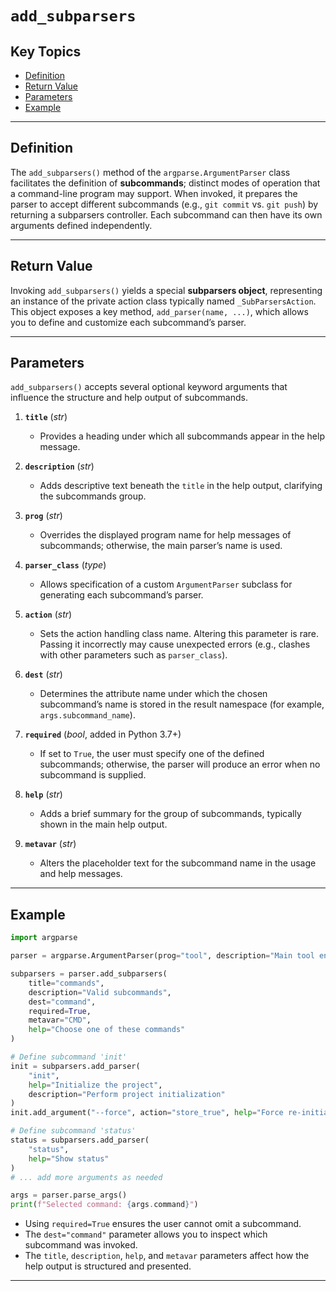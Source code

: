 # `add_subparsers`

## Key Topics

+ [Definition](#definition)
+ [Return Value](#return-value)
+ [Parameters](#parameters)
+ [Example](#example)

---

## Definition

The `add_subparsers()` method of the `argparse.ArgumentParser` class facilitates the definition of **subcommands**; distinct modes of operation that a command-line program may support. When invoked, it prepares the parser to accept different subcommands (e.g., `git commit` vs. `git push`) by returning a subparsers controller. Each subcommand can then have its own arguments defined independently.

---

## Return Value

Invoking `add_subparsers()` yields a special **subparsers object**, representing an instance of the private action class typically named `_SubParsersAction`. This object exposes a key method, `add_parser(name, ...)`, which allows you to define and customize each subcommand’s parser.

---

## Parameters

`add_subparsers()` accepts several optional keyword arguments that influence the structure and help output of subcommands.

1. **`title`** (*str*)

   * Provides a heading under which all subcommands appear in the help message.

2. **`description`** (*str*)

   * Adds descriptive text beneath the `title` in the help output, clarifying the subcommands group.

3. **`prog`** (*str*)

   * Overrides the displayed program name for help messages of subcommands; otherwise, the main parser’s name is used.

4. **`parser_class`** (*type*)

   * Allows specification of a custom `ArgumentParser` subclass for generating each subcommand’s parser.

5. **`action`** (*str*)

   * Sets the action handling class name. Altering this parameter is rare. Passing it incorrectly may cause unexpected errors (e.g., clashes with other parameters such as `parser_class`).

6. **`dest`** (*str*)

   * Determines the attribute name under which the chosen subcommand’s name is stored in the result namespace (for example, `args.subcommand_name`).

7. **`required`** (*bool*, added in Python 3.7+)

   * If set to `True`, the user must specify one of the defined subcommands; otherwise, the parser will produce an error when no subcommand is supplied.

8. **`help`** (*str*)

   * Adds a brief summary for the group of subcommands, typically shown in the main help output.

9. **`metavar`** (*str*)

   * Alters the placeholder text for the subcommand name in the usage and help messages.

---

## Example

```python
import argparse

parser = argparse.ArgumentParser(prog="tool", description="Main tool entry point.")

subparsers = parser.add_subparsers(
    title="commands",
    description="Valid subcommands",
    dest="command",
    required=True,
    metavar="CMD",
    help="Choose one of these commands"
)

# Define subcommand 'init'
init = subparsers.add_parser(
    "init",
    help="Initialize the project",
    description="Perform project initialization"
)
init.add_argument("--force", action="store_true", help="Force re-initialization")

# Define subcommand 'status'
status = subparsers.add_parser(
    "status",
    help="Show status"
)
# ... add more arguments as needed

args = parser.parse_args()
print(f"Selected command: {args.command}")
```

* Using `required=True` ensures the user cannot omit a subcommand.
* The `dest="command"` parameter allows you to inspect which subcommand was invoked.
* The `title`, `description`, `help`, and `metavar` parameters affect how the help output is structured and presented.

---
